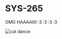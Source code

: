 # SYS-265


OMG HAAAAIIII :3 :3 :3 :3 

![cat dance](https://media.tenor.com/KKkuM12WMfYAAAAM/cat-kitty.gif)

